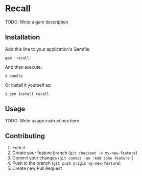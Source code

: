 # Recall

TODO: Write a gem description

## Installation

Add this line to your application's Gemfile:

    gem 'recall'

And then execute:

    $ bundle

Or install it yourself as:

    $ gem install recall

## Usage

TODO: Write usage instructions here

## Contributing

1. Fork it
2. Create your feature branch (`git checkout -b my-new-feature`)
3. Commit your changes (`git commit -am 'Add some feature'`)
4. Push to the branch (`git push origin my-new-feature`)
5. Create new Pull Request
